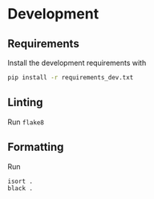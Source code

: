 # Development

## Requirements

Install the development requirements with

```bash
pip install -r requirements_dev.txt
```

## Linting

Run `flake8`

## Formatting

Run 
```
isort .
black .
```